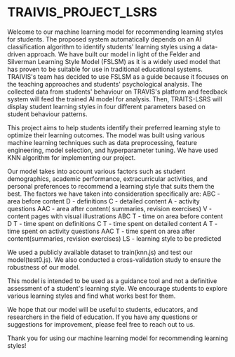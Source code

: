 # TRAIVIS_PROJECT_LSRS
Welcome to our machine learning model for recommending learning styles for students.
The proposed system automatically depends on an Al classification algorithm to identify students' learning styles using a data-driven approach. We have built our model in light of the Felder and Silverman Learning Style Model (FSLSM) as it is a widely used model that has proven to be suitable for use in traditional educational systems. TRAIVIS's team has decided to use FSLSM as a guide because it focuses on the teaching approaches and students' psychological analysis. The collected data from students' behaviour on TRAVIS's platform and feedback system will feed the trained Al model for analysis. Then, TRAITS-LSRS will display student learning styles in four different parameters based on student behaviour patterns.

This project aims to help students identify their preferred learning style to optimize their learning outcomes. The model was built using various machine learning techniques such as data preprocessing, feature engineering, model selection, and hyperparameter tuning.
We have used KNN algorithm for implementing our project.

Our model takes into account various factors such as student demographics, academic performance, extracurricular activities, and personal preferences to recommend a learning style that suits them the best.
The factors we have taken into consideration specifically are:
ABC - area before content
D - definitions
C - detailed content
A - activity questions
AAC - area after content( summaries, revision exercises)
V - content pages with visual illustrations
ABC T - time on area before content
D T - time spent on definitions
C T - time spent on detailed content
A T - time spent on activity questions
AAC T - time spent on area after content(summaries, revision exercises)
LS - learning style to be predicted

We used a publicly available dataset to train(knn.js) and test our model(test0.js). We also conducted a cross-validation study to ensure the robustness of our model.

This model is intended to be used as a guidance tool and not a definitive assessment of a student's learning style. We encourage students to explore various learning styles and find what works best for them.

We hope that our model will be useful to students, educators, and researchers in the field of education. If you have any questions or suggestions for improvement, please feel free to reach out to us.

Thank you for using our machine learning model for recommending learning styles!






